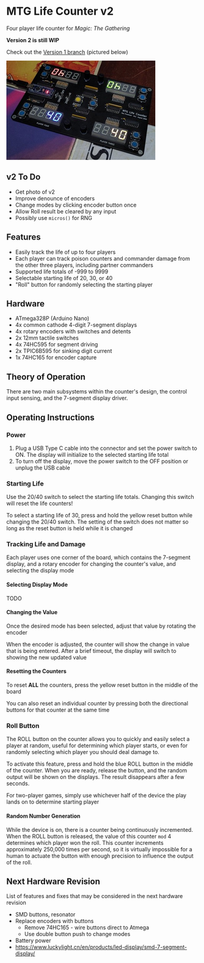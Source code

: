 # MTG Life Counter v2

Four player life counter for *Magic: The Gathering*

**Version 2 is still WIP**

Check out the [Version 1 branch](https://github.com/mprosk/mtg_life_counter/tree/v1_tht) (pictured below)

![counter_crop](img/counter_crop.jpg)

## v2 To Do

- Get photo of v2
- Improve denounce of encoders
- Change modes by clicking encoder button once
- Allow Roll result be cleared by any input
- Possibly use `micros()` for RNG

## Features

- Easily track the life of up to four players
- Each player can track poison counters and commander damage from the other three players, including partner commanders
- Supported life totals of -999 to 9999
- Selectable starting life of 20, 30, or 40
- "Roll" button for randomly selecting the starting player

## Hardware

- ATmega328P (Arduino Nano)
- 4x common cathode 4-digit 7-segment displays
- 4x rotary encoders with switches and detents
- 2x 12mm tactile switches
- 4x 74HC595 for segment driving
- 2x TPIC6B595 for sinking digit current
- 1x 74HC165 for encoder capture

## Theory of Operation

There are two main subsystems within the counter's design, the control input sensing, and the 7-segment display driver.

## Operating Instructions

### Power

1. Plug a USB Type C cable into the connector and set the power switch to ON. The display will initialize to the selected starting life total
5. To turn off the display, move the power switch to the OFF position or unplug the USB cable

### Starting Life

Use the 20/40 switch to select the starting life totals. Changing this switch will reset the life counters!

To select a starting life of 30, press and hold the yellow reset button while changing the 20/40 switch. The setting of the switch does not matter so long as the reset button is held while it is changed

### Tracking Life and Damage

Each player uses one corner of the board, which contains the 7-segment display, and a rotary encoder for changing the counter's value, and selecting the display mode

#### Selecting Display Mode

TODO

#### Changing the Value

Once the desired mode has been selected, adjust that value by rotating the encoder

When the encoder is adjusted, the counter will show the change in value that is being entered. After a brief timeout, the display will switch to showing the new updated value

#### Resetting the Counters

To reset **ALL** the counters, press the yellow reset button in the middle of the board

You can also reset an individual counter by pressing both the directional buttons for that counter at the same time

### Roll Button

The ROLL button on the counter allows you to quickly and easily select a player at random, useful for determining which player starts, or even for randomly selecting which player you should deal damage to.

To activate this feature, press and hold the blue ROLL button in the middle of the counter. When you are ready, release the button, and the random output will be shown on the displays. The result disappears after a few seconds.

For two-player games, simply use whichever half of the device the play lands on to determine starting player

#### Random Number Generation

While the device is on, there is a counter being continuously incremented. When the ROLL button is released, the value of this counter `mod` 4 determines which player won the roll. This counter increments approximately  250,000 times per second, so it is virtually impossible for a human to actuate the button with enough precision to influence the output of the roll.



## Next Hardware Revision

List of features and fixes that may be considered in the next hardware revision

- SMD buttons, resonator
- Replace encoders with buttons
  - Remove 74HC165 - wire buttons direct to Atmega
  - Use double button push to change modes
- Battery power
- https://www.luckylight.cn/en/products/led-display/smd-7-segment-display/
